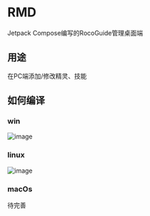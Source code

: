 # RMD
Jetpack Compose编写的RocoGuide管理桌面端

## 用途
在PC端添加/修改精灵、技能

## 如何编译
### win
![image](https://user-images.githubusercontent.com/51876689/194790774-21ba4661-41f4-4b9e-83ba-2b2129ecdcde.png)
### linux
![image](https://user-images.githubusercontent.com/51876689/194790813-52886adf-5f8a-4eb4-a1f6-37fbbfd9b16b.png)
### macOs
待完善
